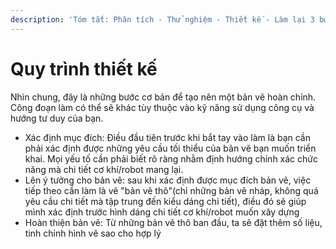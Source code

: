 ```yaml
---
description: 'Tóm tắt: Phân tích - Thử nghiệm - Thiết kế - Làm lại 3 bước trên n lần'
---
```


# Quy trình thiết kế

Nhìn chung, đây là những bước cơ bản để tạo nên một bản vẽ hoàn chỉnh. Công đoạn làm có thể sẽ khác tùy thuộc vào kỹ năng sử dụng công cụ và hướng tư duy của bạn.&#x20;

* Xác định mục đích: Điều đầu tiên trước khi bắt tay vào làm là bạn cần phải xác định được những yêu cầu tối thiểu của bản vẽ bạn muốn triển khai. Mọi yếu tố cần phải biết rõ ràng nhằm định hướng chính xác chức năng mà chi tiết cơ khí/robot mang lại.
* Lên ý tưởng cho bản vẽ: sau khi xác định được mục đích bản vẽ, việc tiếp theo cần làm là vẽ "bản vẽ thô"(chỉ những bản vẽ nháp, không quá yêu cầu chi tiết mà tập trung đến kiểu dáng chi tiết), điều đó sẽ giúp mình xác định trước hình dáng chi tiết cơ khí/robot muốn xây dựng
* Hoàn thiện bản vẽ: Từ những bản vẽ thô ban đầu, ta sẽ đặt thêm số liệu, tinh chỉnh hình vẽ sao cho hợp lý

